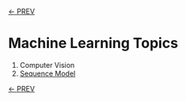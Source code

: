 [<- PREV](../README.md)

# Machine Learning Topics

1. Computer Vision
2. [Sequence Model](sequence/sequence.md)


[<- PREV](../README.md)
